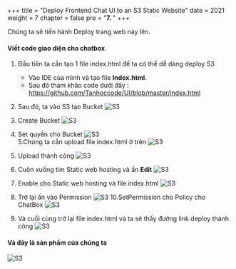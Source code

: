 +++
title = "Deploy Frontend Chat UI to an S3 Static Website"
date = 2021
weight = 7
chapter = false
pre = "<b>7. </b>"
+++

Chúng ta sẽ tiến hành Deploy trang web này lên.

#### Viết code giao diện cho chatbox

1. Đầu tiên ta cần tạo 1 file index.html để ta có thể dễ dàng deploy S3
   + Vào IDE của mình và tạo file **Index.html**.
    - Sau đó tham khảo code dưới đây : 
    https://github.com/Tanhoccode/UI/blob/master/index.html

2. Sau đó, ta vào S3 tạo Bucket
     ![S3](/Work-Shop/images/WS/S3/Bucket.png)

3. Create Bucket
     ![S3](/Work-Shop/images/WS/S3/BucketCre.png)
4. Set quyền cho Bucket
  ![S3](/Work-Shop/images/WS/S3/SetPolici.png)  
5.Chúng ta cần upload file index.html ở trên 
  ![S3](/Work-Shop/images/WS/S3/Upload.png) 
6. Upload thành công 
  ![S3](/Work-Shop/images/WS/S3/Uploaded.png) 
7. Cuộn xuống tìm Static web hosting và ấn **Edit**
  ![S3](/Work-Shop/images/WS/S3/EditSWH.png) 
8. Enable cho Static web hosting và file index.html
  ![S3](/Work-Shop/images/WS/S3/Enable.png) 
9. Trờ lại ấn vào Permission
![S3](/Work-Shop/images/WS/S3/Permission.png) 
10.SetPermission cho Policy cho ChatBox
![S3](/Work-Shop/images/WS/S3/SetPerm.png) 
11. Và cuối cùng trở lại file index.html và ta sẽ thấy đường link deploy thành công
![S3](/Work-Shop/images/WS/S3/Deploy.png) 
 

 #### Và đây là sản phẩm của chúng ta 
![S3](/Work-Shop/images/WS/S3/Product.png) 

